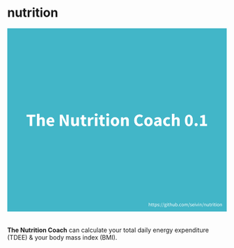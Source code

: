 # nutrition

<div align="center">
  <img src="https://github.com/Seivin/nutrition/blob/master/img/nutri.png"><br><br>
</div>

**The Nutrition Coach** can calculate your total daily energy expenditure (TDEE) & your body mass index (BMI).
